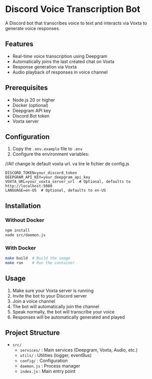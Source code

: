 # Discord Voice Transcription Bot

A Discord bot that transcribes voice to text and interacts via Voxta to generate voice responses.

## Features

- Real-time voice transcription using Deepgram
- Automatically joins the last created chat on Voxta
- Response generation via Voxta
- Audio playback of responses in voice channel

## Prerequisites

- Node.js 20 or higher
- Docker (optional)
- Deepgram API key
- Discord Bot token
- Voxta server

## Configuration

1. Copy the `.env.example` file to `.env`
2. Configure the environment variables:

//AI! change le default voxta url. va lire le fichier de config.js
   ```
   DISCORD_TOKEN=your_discord_token
   DEEPGRAM_API_KEY=your_deepgram_api_key
   VOXTA_URL=your_voxta_server_url  # Optional, defaults to http://localhost:5000
   LANGUAGE=en-US  # Optional, defaults to en-US
   ```

## Installation

### Without Docker

```bash
npm install
node src/daemon.js
```

### With Docker

```bash
make build  # Build the image
make run    # Run the container
```

## Usage

1. Make sure your Voxta server is running
2. Invite the bot to your Discord server
2. Join a voice channel
3. The bot will automatically join the channel
4. Speak normally, the bot will transcribe your voice
5. Responses will be automatically generated and played

## Project Structure

- `src/`
  - `services/` : Main services (Deepgram, Voxta, Audio, etc.)
  - `utils/` : Utilities (logger, eventBus)
  - `config/` : Configuration
  - `daemon.js` : Process manager
  - `index.js` : Main entry point
